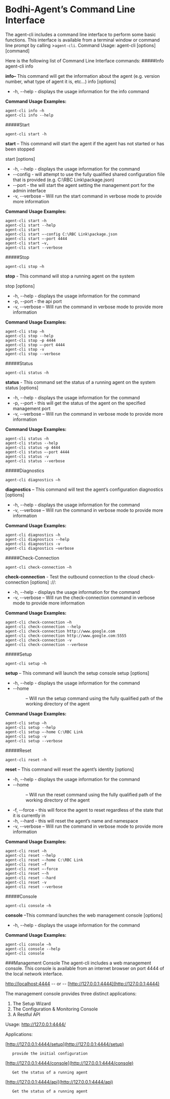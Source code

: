 Bodhi-Agent’s Command Line Interface
=====================

The agent-cli includes a command line interface to perform some basic functions.
This interface is available from a terminal window or command line prompt by calling  >`agent-cli`.
Command Usage: agent-cli [options] [command]

Here is the following list of Command Line Interface commands:
#####Info
	agent-cli info
   
**info–** This command will get the information about the agent (e.g. version number, what type of agent it is, etc…)
info [options]

* -h, --help - displays the usage information for the info command

**Command Usage Examples:**

	agent-cli info –h
	agent-cli info --help

#####Start

	agent-cli start -h
	
**start** – This command will start the agent if the agent has not started or has been stopped

start [options]

* -h, --help - displays the usage information for the command
* --config <file> - will attempt to use the fully qualified shared configuration fiile that is provided (e.g. C:\RBC Link\package.json)
* --port <port> - the will start the agent setting the management port for the admin interface
* -v, --verbose – Will run the start command in verbose mode to provide more information

**Command Usage Examples:** 

	agent-cli start –h
	agent-cli start --help
	agent-cli start
	agent-cli start –-config C:\RBC Link\package.json
	agent-cli start –-port 4444
	agent-cli start –v,
	agent-cli start --verbose

#####Stop

	agent-cli stop –h

**stop** - This command will stop a running agent on the system

stop [options]
* -h, --help - displays the usage information for the command
* -p, --port <port> - the api port
* -v, --verbose – Will run the command in verbose mode to provide more information

**Command Usage Examples:**

	agent-cli stop –h
	agent-cli stop --help
	agent-cli stop –p 4444
	agent-cli stop –-port 4444
	agent-cli stop -v
	agent-cli stop --verbose

#####Status
	
	agent-cli status –h

**status**   - This command set the status of a running agent on the system
status [options]

* -h, --help - displays the usage information for the command
* -p, --port <port> - this will get the status of the agent on the specified management port
* -v, --verbose – Will run the command in verbose mode to provide more information

**Command Usage Examples:**

	agent-cli status –h
	agent-cli status --help
	agent-cli status –p 4444
	agent-cli status –-port 4444
	agent-cli status -v
	agent-cli status --verbose


#####Diagnostics
	
	agent-cli diagnostics –h

**diagnostics** – This command will test the agent’s configuration
diagnostics [options]

* -h, --help - displays the usage information for the command
* -v, --verbose – Will run the command in verbose mode to provide more information

**Command Usage Examples:**

	agent-cli diagnostics –h
	agent-cli diagnostics --help
	agent-cli diagnostics -v
	agent-cli diagnostics –verbose

#####Check-Connection
	
	agent-cli check-connection –h

**check-connection** - Test the outbound connection to the cloud
check-connection [options] <scheme>://<host>:<post>

* -h, --help - displays the usage information for the command
* -v, --verbose – Will run the check-connection command in verbose mode to provide more information

**Command Usage Examples:**

	agent-cli check-connection –h
	agent-cli check-connection --help
	agent-cli check-connection http://www.google.com
	agent-cli check-connection http://www.google.com:5555
	agent-cli check-connection -v
	agent-cli check-connection --verbose

#####Setup
	
	agent-cli setup –h

**setup** – This command will launch the setup console
setup [options]

* -h, --help - displays the usage information for the command
* --home <dir> – Will run the setup command using the fully qualified path of the working directory of the agent

**Command Usage Examples:**

	agent-cli setup –h
	agent-cli setup --help
	agent-cli setup –-home C:\RBC Link
	agent-cli setup -v
	agent-cli setup --verbose

#####Reset
	
	agent-cli reset –h

**reset** – This command will reset the agent’s identity
[options]

* -h, --help - displays the usage information for the command
* --home <dir> – Will run the reset command using the fully qualified path of the working directory of the agent
* -f, --force - this will force the agent to reset regardless of the state that it is currently in
* -h, --hard - this will reset the agent’s name and namespace
* -v, --verbose – Will run the command in verbose mode to provide more information

**Command Usage Examples:**

	agent-cli reset –h
	agent-cli reset --help
	agent-cli reset –-home C:\RBC Link
	agent-cli reset –f
	agent-cli reset –-force
	agent-cli reset –-h
	agent-cli reset --hard
	agent-cli reset -v
	agent-cli reset --verbose

#####Console
	
	agent-cli console –h

**console** –This command launches the web management console
[options]

* -h, --help - displays the usage information for the command

**Command Usage Examples:**

	agent-cli console –h
	agent-cli console --help
	agent-cli console

###Management Console
The agent-cli includes a web management console. This console is available from an internet browser on port 4444 of the local network interface.

[http://localhost:4444](http://localhost:4444)    -- or --    [http://127.0.0.1:4444](http://127.0.0.1:4444)

The management console provides three distinct applications:

1. The Setup Wizard
2. The Configuration & Monitoring Console
3. A Restful API
 
Usage: [http://127.0.0.1:4444/<app>](http://127.0.0.1:4444/<app>)

   Applications:
   
   [http://127.0.0.1:4444/setup](http://127.0.0.1:4444/setup)
   
       provide the initial configuration
       
   [http://127.0.0.1:4444/console](http://127.0.0.1:4444/console)
    
       Get the status of a running agent
       
   [http://127.0.0.1:4444/api](http://127.0.0.1:4444/api)
   
       Get the status of a running agent
       
